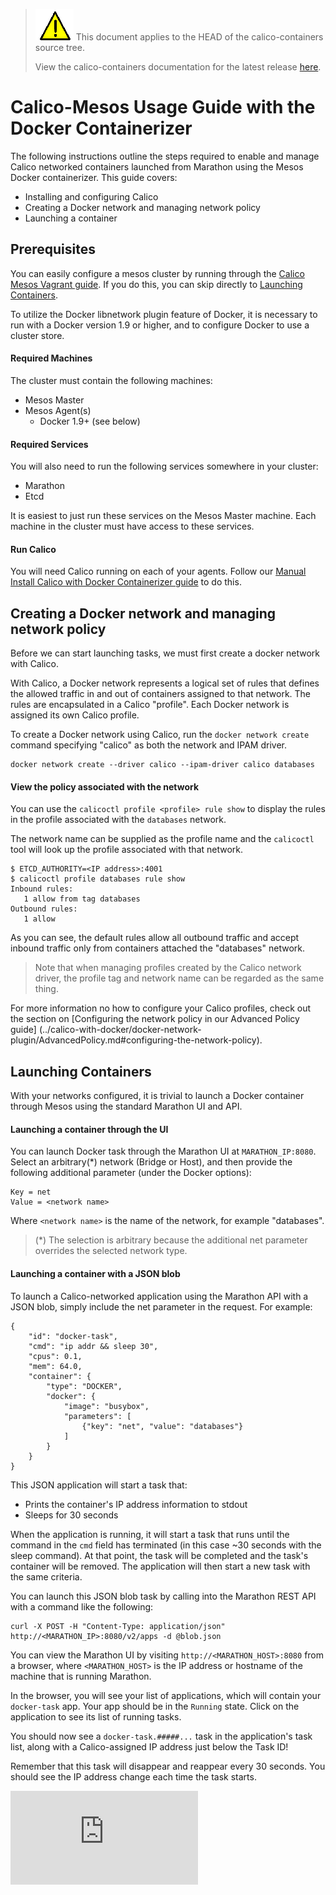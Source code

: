 <!--- master only -->
> ![warning](../images/warning.png) This document applies to the HEAD of the calico-containers source tree.
>
> View the calico-containers documentation for the latest release [here](https://github.com/projectcalico/calico-containers/blob/v0.19.0/README.md).
<!--- else
> You are viewing the calico-containers documentation for release **release**.
<!--- end of master only -->

# Calico-Mesos Usage Guide with the Docker Containerizer

The following instructions outline the steps required to enable and manage 
Calico networked containers launched from Marathon using the Mesos Docker
containerizer.  This guide covers:
-  Installing and configuring Calico
-  Creating a Docker network and managing network policy
-  Launching a container

## Prerequisites

You can easily configure a mesos cluster by running through
the [Calico Mesos Vagrant guide](./Vagrant.md). If you do this, you can skip
directly to [Launching Containers](#launching-containers).

To utilize the Docker libnetwork plugin feature of Docker, it is necessary to 
run with a Docker version 1.9 or higher, and to configure Docker to use a
cluster store.  

#### Required Machines 

The cluster must contain the following machines:

- Mesos Master
- Mesos Agent(s)
	- Docker 1.9+ (see below)

#### Required Services

You will also need to run the following services somewhere in your cluster:

- Marathon
- Etcd

It is easiest to just run these services on the Mesos Master machine.
Each machine in the cluster must have access to these services.

#### Run Calico

You will need Calico running on each of your agents.  Follow our [Manual Install
Calico with Docker Containerizer guide](./ManualInstallCalicoDockerContainerizer.md)
to do this.

## Creating a Docker network and managing network policy

Before we can start launching tasks, we must first create a docker network with Calico.

With Calico, a Docker network represents a logical set of rules that defines the 
allowed traffic in and out of containers assigned to that network.  The rules
are encapsulated in a Calico "profile".  Each Docker network is assigned its 
own Calico profile.

To create a Docker network using Calico, run the `docker network create`
command specifying "calico" as both the network and IPAM driver.

```
docker network create --driver calico --ipam-driver calico databases 
```

#### View the policy associated with the network

You can use the `calicoctl profile <profile> rule show` to display the
rules in the profile associated with the `databases` network.

The network name can be supplied as the profile name and the `calicoctl` tool
will look up the profile associated with that network.

```
$ ETCD_AUTHORITY=<IP address>:4001
$ calicoctl profile databases rule show
Inbound rules:
   1 allow from tag databases
Outbound rules:
   1 allow
```

As you can see, the default rules allow all outbound traffic and accept inbound
traffic only from containers attached the "databases" network.

> Note that when managing profiles created by the Calico network driver, the
> profile tag and network name can be regarded as the same thing.

For more information no how to configure your Calico profiles, check out
the section on [Configuring the network policy in our Advanced Policy guide]
(../calico-with-docker/docker-network-plugin/AdvancedPolicy.md#configuring-the-network-policy).

## Launching Containers

With your networks configured, it is trivial to launch a Docker container 
through Mesos using the standard Marathon UI and API.

#### Launching a container through the UI

You can launch Docker task through the Marathon UI at `MARATHON_IP:8080`.
Select an arbitrary(*) network (Bridge or Host), and then provide the
following additional parameter (under the Docker options):

```
Key = net
Value = <network name>
```

Where `<network name>` is the name of the network, for example "databases".

> (*) The selection is arbitrary because the additional net parameter overrides
> the selected network type.

#### Launching a container with a JSON blob

To launch a Calico-networked application using the Marathon API
with a JSON blob, simply include the net parameter in the request.
For example:

```
{
    "id": "docker-task",
    "cmd": "ip addr && sleep 30",
    "cpus": 0.1,
    "mem": 64.0,
    "container": {
        "type": "DOCKER",
        "docker": {
            "image": "busybox",
            "parameters": [
                {"key": "net", "value": "databases"}
            ]
        }
    }
}
```

This JSON application will start a task that:
 - Prints the container's IP address information to stdout
 - Sleeps for 30 seconds

When the application is running, it will start a task that runs
until the command in the `cmd` field has terminated (in this
case ~30 seconds with the sleep command). At that point, the
task will be completed and the task's container will be removed.
The application will then start a new task with the same criteria.

You can launch this JSON blob task by calling into the Marathon REST API
with a command like the following:

	curl -X POST -H "Content-Type: application/json" http://<MARATHON_IP>:8080/v2/apps -d @blob.json

You can view the Marathon UI by visiting `http://<MARATHON_HOST>:8080`
from a browser, where `<MARATHON_HOST>` is the IP address or hostname
of the machine that is running Marathon.

In the browser, you will see your list of applications, which will contain
your `docker-task` app. Your app should be in the `Running` state.
Click on the application to see its list of running tasks.

You should now see a `docker-task.#####...` task in the application's
task list, along with a Calico-assigned IP address just below the Task
ID!

Remember that this task will disappear and reappear every 30 seconds.
You should see the IP address change each time the task starts.


[![Analytics](https://calico-ga-beacon.appspot.com/UA-52125893-3/calico-containers/docs/mesos/UsageGuideDockerContainerizer.md?pixel)](https://github.com/igrigorik/ga-beacon)
